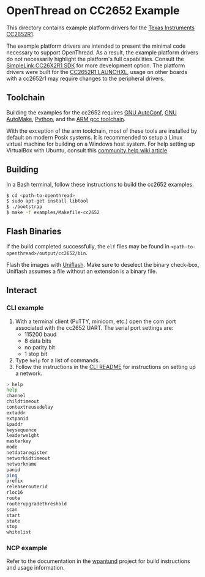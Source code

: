# OpenThread on CC2652 Example

This directory contains example platform drivers for the [Texas Instruments
CC2652R1][cc2652r1].

The example platform drivers are intended to present the minimal code necessary
to support OpenThread. As a result, the example platform drivers do not
necessarily highlight the platform's full capabilities. Consult the [SimpleLink
CC26X2R1 SDK][cc26x2r1-sdk] for more development option. The platform drivers
were built for the [CC2652R1 LAUNCHXL][cc2652r1-launchxl], usage on other
boards with a cc2652r1 may require changes to the peripheral drivers.

[cc2652r1-launchxl]: http://www.ti.com/tool/launchxl-cc26x2r1
[cc26x2r1-sdk]: http://www.ti.com/tool/simplelink-cc26x2-sdk
<!---
TODO: Update link when cc2652 product page is live
[cc2652r1]: http://www.ti.com/product/cc2652r1
-->
[cc2652r1]: http://www.ti.com/tool/launchxl-cc26x2r1

## Toolchain

Building the examples for the cc2652 requires [GNU AutoConf][gnu-autoconf],
[GNU AutoMake][gnu-automake], [Python][python], and the [ARM gcc
toolchain][arm-toolchain].

With the exception of the arm toolchain, most of these tools are installed by
default on modern Posix systems. It is recommended to setup a Linux virtual
machine for building on a Windows host system. For help setting up VirtualBox
with Ubuntu, consult this [community help wiki
article][ubuntu-wiki-virtualbox].

[gnu-autoconf]: https://www.gnu.org/software/autoconf
[gnu-automake]: https://www.gnu.org/software/automake
[python]: https://www.python.org
[arm-toolchain]: https://launchpad.net/gcc-arm-embedded
[cygwin]: https://www.cygwin.com
[mingw]: http://www.mingw.org
[ubuntu-wiki-virtualbox]: https://help.ubuntu.com/community/VirtualBox

## Building

In a Bash terminal, follow these instructions to build the cc2652 examples.

```bash
$ cd <path-to-openthread>
$ sudo apt-get install libtool
$ ./bootstrap
$ make -f examples/Makefile-cc2652
```

## Flash Binaries

If the build completed successfully, the `elf` files may be found in
`<path-to-openthread>/output/cc2652/bin`.

Flash the images with [Uniflash][uniflash]. Make sure to deselect the binary
check-box, Uniflash assumes a file without an extension is a binary file.

[uniflash]: http://www.ti.com/tool/uniflash

## Interact

### CLI example

1. With a terminal client (PuTTY, minicom, etc.) open the com port associated
   with the cc2652 UART. The serial port settings are:
    * 115200 baud
    * 8 data bits
    * no parity bit
    * 1 stop bit
2. Type `help` for a list of commands.
3. Follow the instructions in the [CLI README][cli-readme] for instructions on
   setting up a network.

[cli-readme]: ../../../src/cli/README.md

```bash
> help
help
channel
childtimeout
contextreusedelay
extaddr
extpanid
ipaddr
keysequence
leaderweight
masterkey
mode
netdataregister
networkidtimeout
networkname
panid
ping
prefix
releaserouterid
rloc16
route
routerupgradethreshold
scan
start
state
stop
whitelist
```

### NCP example

Refer to the documentation in the [wpantund][wpantund] project for build
instructions and usage information.

[wpantund]: https://github.com/openthread/wpantund
